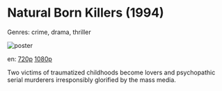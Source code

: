 # Natural Born Killers (1994)

Genres: crime, drama, thriller

![poster](http://image.tmdb.org/t/p/w500/w5sruoTQ87PFAGRJQyyaCOM1C4A.jpg)

en:
  [720p](magnet:?xt=urn:btih:1A80BCFAD6424579581CD587A3BCFBCFF5D8B218&tr=udp://glotorrents.pw:6969/announce&tr=udp://tracker.opentrackr.org:1337/announce&tr=udp://torrent.gresille.org:80/announce&tr=udp://tracker.openbittorrent.com:80&tr=udp://tracker.coppersurfer.tk:6969&tr=udp://tracker.leechers-paradise.org:6969&tr=udp://p4p.arenabg.ch:1337&tr=udp://tracker.internetwarriors.net:1337)
  [1080p](magnet:?xt=urn:btih:00FACF1B1026A94170F889B5E1DEC0049795F15A&tr=udp://glotorrents.pw:6969/announce&tr=udp://tracker.opentrackr.org:1337/announce&tr=udp://torrent.gresille.org:80/announce&tr=udp://tracker.openbittorrent.com:80&tr=udp://tracker.coppersurfer.tk:6969&tr=udp://tracker.leechers-paradise.org:6969&tr=udp://p4p.arenabg.ch:1337&tr=udp://tracker.internetwarriors.net:1337)
  


Two victims of traumatized childhoods become lovers and psychopathic serial murderers irresponsibly glorified by the mass media.